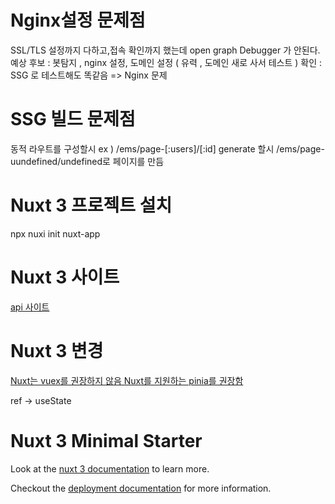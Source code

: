# Nginx설정 문제점

SSL/TLS 설정까지 다하고,접속 확인까지 했는데
open graph Debugger 가 안된다.
예상 후보 : 봇탐지 , nginx 설정, 도메인 설정 ( 유력 , 도메인 새로 사서 테스트 )
확인 : SSG 로 테스트해도 똑같음 => Nginx 문제

# SSG 빌드 문제점

동적 라우트를 구성할시 ex ) /ems/page-[:users]/[:id]
generate 할시 /ems/page-uundefined/undefined로 페이지를 만듬

# Nuxt 3 프로젝트 설치

npx nuxi init nuxt-app

# Nuxt 3 사이트

[api 사이트](https://v3.nuxtjs.org/api/composables)

# Nuxt 3 변경

[Nuxt는 vuex를 권장하지 않음 Nuxt를 지원하는 pinia를 권장함](https://codybontecou.com/nuxt3-and-pinia.html#vuex-pinia)

ref -> useState

# Nuxt 3 Minimal Starter

Look at the [nuxt 3 documentation](https://v3.nuxtjs.org) to learn more.

Checkout the [deployment documentation](https://v3.nuxtjs.org/guide/deploy/presets) for more information.
